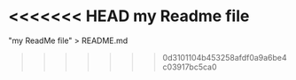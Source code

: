 <<<<<<< HEAD
my Readme file
=======
"my ReadMe file" > README.md
>>>>>>> 0d3101104b453258afdf0a9a6be4c03917bc5ca0
